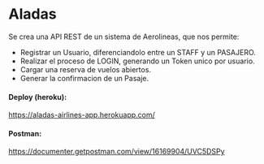 # Aladas

Se crea una API REST de un sistema de Aerolineas, que nos permite:
- Registrar un Usuario, diferenciandolo entre un STAFF y un PASAJERO.
- Realizar el proceso de LOGIN, generando un Token unico por usuario.
- Cargar una reserva de vuelos abiertos.
- Generar la confirmacion de un Pasaje.

#### Deploy (heroku):
https://aladas-airlines-app.herokuapp.com/

#### Postman:
https://documenter.getpostman.com/view/16169904/UVC5DSPy

